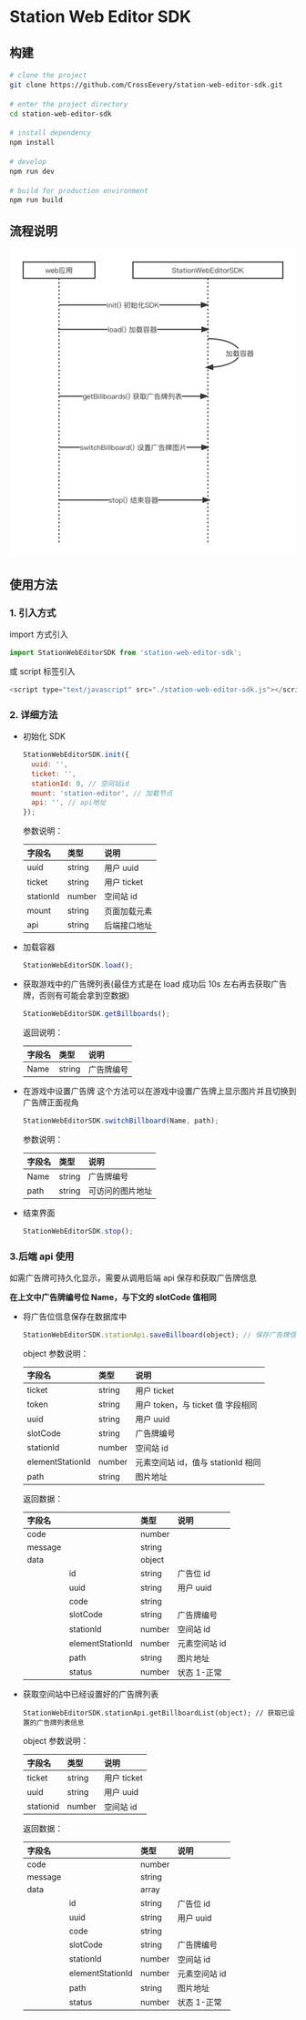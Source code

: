 # Station Web Editor SDK

## 构建

```bash
# clone the project
git clone https://github.com/CrossEevery/station-web-editor-sdk.git

# enter the project directory
cd station-web-editor-sdk

# install dependency
npm install

# develop
npm run dev

# build for production environment
npm run build
```

## 流程说明

![](public/timeline.png)

## 使用方法

### 1. 引入方式

import 方式引入

```javascript
import StationWebEditorSDK from 'station-web-editor-sdk';
```

或 script 标签引入

```javascript
<script type="text/javascript" src="./station-web-editor-sdk.js"></script>
```

### 2. 详细方法

- 初始化 SDK

  ```javascript
  StationWebEditorSDK.init({
    uuid: '',
    ticket: '',
    stationId: 0, // 空间站id
    mount: 'station-editor', // 加载节点
    api: '', // api地址
  });
  ```

  参数说明：

  | 字段名    | 类型   | 说明         |
  | --------- | ------ | ------------ |
  | uuid      | string | 用户 uuid    |
  | ticket    | string | 用户 ticket  |
  | stationId | number | 空间站 id    |
  | mount     | string | 页面加载元素 |
  | api       | string | 后端接口地址 |

- 加载容器

  ```javascript
  StationWebEditorSDK.load();
  ```

- 获取游戏中的广告牌列表(最佳方式是在 load 成功后 10s 左右再去获取广告牌，否则有可能会拿到空数据)

  ```javascript
  StationWebEditorSDK.getBillboards();
  ```

  返回说明：

  | 字段名 | 类型   | 说明       |
  | ------ | ------ | ---------- |
  | Name   | string | 广告牌编号 |

- 在游戏中设置广告牌
  这个方法可以在游戏中设置广告牌上显示图片并且切换到广告牌正面视角

  ```javascript
  StationWebEditorSDK.switchBillboard(Name, path);
  ```

  参数说明：

  | 字段名 | 类型   | 说明             |
  | ------ | ------ | ---------------- |
  | Name   | string | 广告牌编号       |
  | path   | string | 可访问的图片地址 |

- 结束界面

  ```javascript
  StationWebEditorSDK.stop();
  ```

### 3.后端 api 使用

如需广告牌可持久化显示，需要从调用后端 api 保存和获取广告牌信息

**在上文中广告牌编号位 Name，与下文的 slotCode 值相同**

- 将广告位信息保存在数据库中

  ```javascript
  StationWebEditorSDK.stationApi.saveBillboard(object); // 保存广告牌信息
  ```

  object 参数说明：

  | 字段名           | 类型   | 说明                               |
  | ---------------- | ------ | ---------------------------------- |
  | ticket           | string | 用户 ticket                        |
  | token            | string | 用户 token，与 ticket 值 字段相同  |
  | uuid             | string | 用户 uuid                          |
  | slotCode         | string | 广告牌编号                         |
  | stationId        | number | 空间站 id                          |
  | elementStationId | number | 元素空间站 id，值与 stationId 相同 |
  | path             | string | 图片地址                           |

  返回数据：

  | 字段名  |                  | 类型   | 说明          |
  | ------- | ---------------- | ------ | ------------- |
  | code    |                  | number |
  | message |                  | string |
  | data    |                  | object |
  |         | id               | string | 广告位 id     |
  |         | uuid             | string | 用户 uuid     |
  |         | code             | string |               |
  |         | slotCode         | string | 广告牌编号    |
  |         | stationId        | number | 空间站 id     |
  |         | elementStationId | number | 元素空间站 id |
  |         | path             | string | 图片地址      |
  |         | status           | number | 状态 1-正常   |

- 获取空间站中已经设置好的广告牌列表

  ```
  StationWebEditorSDK.stationApi.getBillboardList(object); // 获取已设置的广告牌列表信息
  ```

  object 参数说明：

  | 字段名    | 类型   | 说明        |
  | --------- | ------ | ----------- |
  | ticket    | string | 用户 ticket |
  | uuid      | string | 用户 uuid   |
  | stationid | number | 空间站 id   |

  返回数据：

  | 字段名  |                  | 类型   | 说明          |
  | ------- | ---------------- | ------ | ------------- |
  | code    |                  | number |
  | message |                  | string |
  | data    |                  | array  |
  |         | id               | string | 广告位 id     |
  |         | uuid             | string | 用户 uuid     |
  |         | code             | string |               |
  |         | slotCode         | string | 广告牌编号    |
  |         | stationId        | number | 空间站 id     |
  |         | elementStationId | number | 元素空间站 id |
  |         | path             | string | 图片地址      |
  |         | status           | number | 状态 1-正常   |
